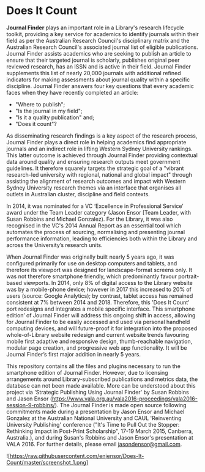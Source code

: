 
# Does It Count

**Journal Finder** plays an important role in a Library's research lifecycle toolkit, providing a key service for academics to identify journals within their field as per the Australian Research Council's disciplinary matrix and the Australian Research Council's associated journal list of eligible publications. Journal Finder assists academics who are seeking to publish an article to ensure that their targeted journal is scholarly, publishes original peer reviewed research, has an ISSN and is active in their field. Journal Finder supplements this list of nearly 20,000 journals with additional refined indicators for making assessments about journal quality within a specific discipline. Journal Finder answers four key questions that every academic faces when they have recently completed an article: 

- "Where to publish"; 
- "Is the journal in my field"; 
- "Is it a quality publication" and; 
- "Does it count"?

As disseminating research findings is a key aspect of the research process, Journal Finder plays a direct role in helping academics find appropriate journals and an indirect role in lifting Western Sydney University rankings. This latter outcome is achieved through Journal Finder providing contextual data around quality and ensuring research outputs meet government guidelines. It therefore squarely targets the strategic goal of a "vibrant research-led university with regional, national and global impact" through assisting the alignment of research outcomes and impact with Western Sydney University research themes via an interface that organises all outlets in Australian cluster, discipline and field contexts.

In 2014, it was nominated for a VC ‘Excellence in Professional Service’ award under the Team Leader category (Jason Ensor [Team Leader, with Susan Robbins and Michael Gonzalez). For the Library, it was also recognised in the VC's 2014 Annual Report as an essential tool which automates the process of sourcing, normalising and presenting journal performance information, leading to efficiencies both within the Library and across the University’s research units.

When Journal Finder was originally built nearly 5 years ago, it was configured primarily for use on desktop computers and tablets, and therefore its viewport was designed for landscape-format screens only. It was not therefore smartphone friendly, which predominantly favour portrait-based viewports. In 2014, only 8% of digital access to the Library website was by a mobile-phone device; however in 2017 this increased to 20% of users (source: Google Analytics); by contrast, tablet access has remained consistent at 7% between 2014 and 2018. Therefore, this 'Does It Count' port redesigns and integrates a mobile specific interface. This smartphone edition’ of Journal Finder will address this ongoing shift in access, allowing for Journal Finder to be easily accessed and used via personal handheld computing devices, and will future-proof it for integration into the proposed whole-of-Library website redesign and current website trends favouring mobile first adaptive and responsive design, thumb-reachable navigation, modular page creation, and progressive web app functionality. It will be Journal Finder’s first major addition in nearly 5 years.  

This repository contains all the files and plugins necessary to run the smartphone edition of Journal Finder. However, due to licensing arrangements around Library-subscribed publications and metrics data, the database can not been made available. More can be understood about this project via 'Strategic Publishing Using Journal Finder' by Susan Robbins and Jason Ensor (https://www.vala.org.au/vala2016-proceedings/vala2016-session-9-robbins/). The Journal Finder is made open source following commitments made during a presentation by Jason Ensor and Michael Gonzalez at the Australian National University and CAUL 'Reinventing University Publishing' conference ("It's Time to Pull Out the Stopper: Rethinking Impact in Post-Print Scholarship", 17-19 March 2015, Canberra, Australia.), and during Susan's Robbins and Jason Ensor's presentation at VALA 2016. For further details, please email jasondensor@gmail.com.

![https://raw.githubusercontent.com/enjensor/Does-It-Count/master/screenshot_1.png]
